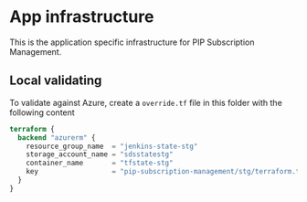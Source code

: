 # App infrastructure

This is the application specific infrastructure for PIP Subscription Management.

## Local validating
To validate against Azure, create a `override.tf` file in this folder with the following content

```terraform
terraform {
  backend "azurerm" {
    resource_group_name  = "jenkins-state-stg"
    storage_account_name = "sdsstatestg"
    container_name       = "tfstate-stg"
    key                  = "pip-subscription-management/stg/terraform.tfstate"
  }
}
```